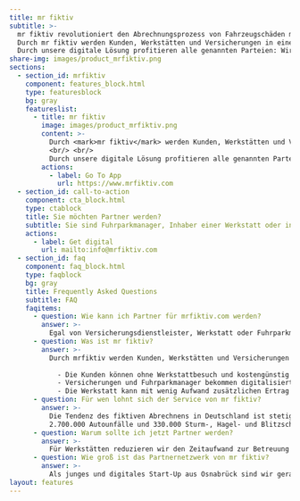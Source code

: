 ```yaml
---
title: mr fiktiv
subtitle: >-
  mr fiktiv revolutioniert den Abrechnungsprozess von Fahrzeugschäden mit Ihrer Versicherung.
  Durch mr fiktiv werden Kunden, Werkstätten und Versicherungen in einem digitalen Raum zusammengebracht. 
  Durch unsere digitale Lösung profitieren alle genannten Parteien: Wir geben Endkunden die Möglichkeit, ohne Werkstattbesuch und deutlich kostengünstiger ihre Fahrzeugschäden bei der Versicherung abzurechnen. Unsere Partnerwerkstätten können durch den schlankeren Prozess mit geringerem Aufwand zusätzlichen Ertrag erwirtschaften und die Mitarbeiter im Kundendienst zielgerichteter auslasten. Durch den Einsatz von Künstlicher Intelligenz und Deep-Learning Algorithmen reduzieren wir Fehlerpotenzial und helfen Werkstätten, ihre Prozesse weiter zu digitalisieren.​​
share-img: images/product_mrfiktiv.png
sections:
  - section_id: mrfiktiv
    component: features_block.html
    type: featuresblock
    bg: gray
    featureslist:
      - title: mr fiktiv
        image: images/product_mrfiktiv.png
        content: >-
          Durch <mark>mr fiktiv</mark> werden Kunden, Werkstätten und Versicherungen in einem digitalen Raum zusammengebracht. 
          <br/> <br/>
          Durch unsere digitale Lösung profitieren alle genannten Parteien: Wir geben Endkunden die Möglichkeit, ohne Werkstattbesuch und deutlich kostengünstiger ihre Fahrzeugschäden bei der Versicherung abzurechnen. Unsere Partnerwerkstätten können durch den schlankeren Prozess mit geringerem Aufwand zusätzlichen Ertrag erwirtschaften und die Mitarbeiter im Kundendienst zielgerichteter auslasten. Durch den Einsatz von Künstlicher Intelligenz und Deep-Learning Algorithmen reduzieren wir Fehlerpotenzial und helfen Werkstätten, ihre Prozesse weiter zu digitalisieren.​​
        actions:
          - label: Go To App
            url: https://www.mrfiktiv.com
  - section_id: call-to-action
    component: cta_block.html
    type: ctablock
    title: Sie möchten Partner werden?
    subtitle: Sie sind Fuhrparkmanager, Inhaber einer Werkstatt oder in der Versicherungsbranche tätig? Lassen Sie uns Ihnen dabei helfen, Ihre Prozesse zielgerichteter zu monetarisieren. Kontaktieren Sie uns jetzt für einen unverbindlichen Austausch über die fiktive Abrechnung von morgen.
    actions:
      - label: Get digital
        url: mailto:info@mrfiktiv.com
  - section_id: faq
    component: faq_block.html
    type: faqblock
    bg: gray
    title: Frequently Asked Questions
    subtitle: FAQ
    faqitems:
      - question: Wie kann ich Partner für mrfiktiv.com werden?
        answer: >-
          Egal von Versicherungsdienstleister, Werkstatt oder Fuhrparkmanager - Schreiben Sie uns einfach eine E-Mail an [info@mrfiktiv.com](mailto:info@mrfiktiv.com). Wir freuen uns auf einen spannenden und unverbindlichen Austausch mit Ihnen.
      - question: Was ist mr fiktiv?
        answer: >-
          Durch mrfiktiv werden Kunden, Werkstätten und Versicherungen in einem digitalen Raum zusammengebracht. Durch den Einsatz von Künstlicher Intelligenz und Deep-Learning Algorithmen reduzieren wir Fehlerpotenzial und helfen Werkstätten, ihre Prozesse weiter zu digitalisieren: 
          
            - Die Kunden können ohne Werkstattbesuch und kostengünstig die Schäden bei der Versicherung einreichen.
            - Versicherungen und Fuhrparkmanager bekommen digitalisiert und in einem einheitlichen Standard alle relevanten Informationen in Echtzeit bereitgestellt.
            - Die Werkstatt kann mit wenig Aufwand zusätzlichen Ertrag erwirtschaften und die Mitarbeiter im Kundendienst zielgerichteter auslasten.​
      - question: Für wen lohnt sich der Service von mr fiktiv?
        answer: >-
          Die Tendenz des fiktiven Abrechnens​ in Deutschland ist stetig steigend.​
          2.700.000 Autounfälle und 330.000 Sturm-, Hagel- und Blitzschäden pro Jahr in Deutschland bieten einen ausreichend großen Markt. Aktuellen Statistiken rechnen derzeit ca. 10 % in Deutschland ihren Versicherungsfall fiktiv ab. Der Prozess ist bisher für alle beteiligten Parteien mühsam und undurchsichtig. Wir bringen mit Hilfe von Künstlicher Intelligenz Transparenz und Effizienz in dieses Gebiet. Durch unsere smarte Lösung profitieren alle Beteiligten.​​
      - question: Warum sollte ich jetzt Partner werden?
        answer: >-
          Für Werkstätten reduzieren wir den Zeitaufwand zur Betreuung des Kunden vor Ort und stellen Ihnen eine Möglichkeit zur Arbeit mit Künstlicher Intelligenz zur Verfügung. Unseren Partnerwerkstätten wird eine Möglichkeit zur Akquise von Kostenvoranschlägen gegeben, die es bisher so am Markt noch nicht gibt. Der Versicherung gegenüber wird sichergestellt, dass alle benötigten Daten zur fiktiven Abrechnung bereitgestellt werden. Unser Endkunde kann dabei bequem von zu Hause am Handy diesen Prozess durchlaufen und spart nicht nur viel Zeit, sondern auch bisher hohe Kosten.
      - question: Wie groß ist das Partnernetzwerk von mr fiktiv?
        answer: >-
          Als junges und digitales Start-Up aus Osnabrück sind wir gerade dabei, unser Partnernetzwerk in Deutschland zu erweitern. Aktuell haben sich uns sieben Werkstätten aus sechs verschiedenen Städten angeschlossen. Bisher erstreckt sich das Netzwerk über vier Bundesländer. Wir suchen stetig nach weiteren Partnern, achten aber auch darauf, die Werkstattdichte gering zu halten, damit unseren Partnerwerkstätten eine zielgerichtete Auslastung zugesichert werden kann.​
layout: features
---
```

